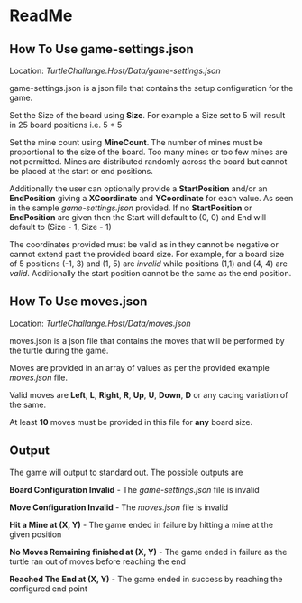 # ReadMe
 
## How To Use game-settings.json
 
Location: _TurtleChallange.Host/Data/game-settings.json_

game-settings.json is a json file that contains the setup configuration for the game.
 
Set the Size of the board using **Size**. For example a Size set to 5 will result in 25 board positions i.e. 5 * 5
 
Set the mine count using **MineCount**. The number of mines must be proportional to the size of the board. Too many mines or too few mines are not permitted. Mines are distributed randomly across the board but cannot be placed at the start or end positions.
 
Additionally the user can optionally provide a **StartPosition** and/or an **EndPosition** giving a **XCoordinate** and **YCoordinate** for each value. As seen in the sample _game-settings.json_ provided. If no **StartPosition** or **EndPosition** are given then the Start will default to (0, 0) and End will default to (Size - 1, Size - 1)
 
The coordinates provided must be valid as in they cannot be negative or cannot extend past the provided board size. For example, for a board size of 5 positions (-1, 3) and (1, 5) are _invalid_ while positions (1,1) and (4, 4) are _valid_. Additionally the start position cannot be the same as the end position. 
 
## How To Use moves.json
 
Location: _TurtleChallange.Host/Data/moves.json_

moves.json is a json file that contains the moves that will be performed by the turtle during the game. 
 
Moves are provided in an array of values as per the provided example _moves.json_ file.
 
Valid moves are **Left**, **L**, **Right**, **R**, **Up**, **U**, **Down**, **D** or any cacing variation of the same.
 
At least **10** moves must be provided in this file for **any** board size.
 
## Output
 
The game will output to standard out. The possible outputs are
 
**Board Configuration Invalid** - The _game-settings.json_ file is invalid
 
**Move Configuration Invalid** - The _moves.json_ file is invalid
 
**Hit a Mine at (X, Y)** - The game ended in failure by hitting a mine at the given position
 
**No Moves Remaining finished at (X, Y)** - The game ended in failure as the turtle ran out of moves before reaching the end
 
**Reached The End at (X, Y)** - The game ended in success by reaching the configured end point
 
 
 
 

